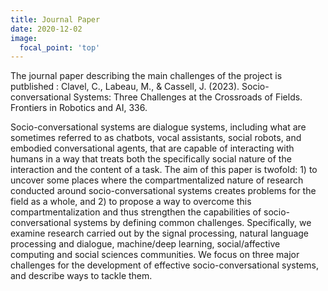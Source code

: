 ```yaml
---
title: Journal Paper 
date: 2020-12-02
image:
  focal_point: 'top'
---
```


The journal paper describing the main challenges of the project is putblished : Clavel, C., Labeau, M., & Cassell, J. (2023). Socio-conversational Systems: Three Challenges at the Crossroads of Fields. Frontiers in Robotics and AI, 336. 

<!--more-->

Socio-conversational systems are dialogue systems, including what are sometimes referred to as chatbots, vocal assistants, social robots, and embodied conversational agents, that are capable of interacting with humans in a way that treats both the specifically social nature of the interaction and the content of a task. The aim of this paper is twofold: 1) to uncover some places where the compartmentalized nature of research conducted around socio-conversational systems creates problems for the field as a whole, and 2) to propose a way to overcome this compartmentalization and thus strengthen the capabilities of socio-conversational systems by defining common challenges. Specifically, we examine research carried out by the signal processing, natural language processing and dialogue, machine/deep learning, social/affective computing and social sciences communities. We focus on three major challenges for the development of effective socio-conversational systems, and describe ways to tackle them.